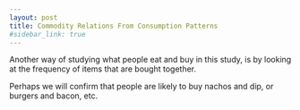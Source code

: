```yaml
---
layout: post
title: Commodity Relations From Consumption Patterns
#sidebar_link: true
---
```

Another way of studying what people eat and buy in this study, is by looking at the frequency of items that are bought together. 

Perhaps we will confirm that people are likely to buy nachos and dip, or burgers and bacon, etc. 
